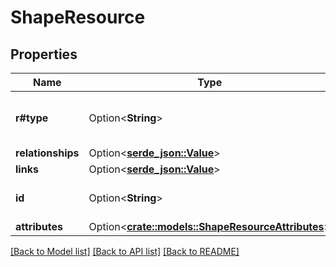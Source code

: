 # ShapeResource

## Properties

Name | Type | Description | Notes
------------ | ------------- | ------------- | -------------
**r#type** | Option<**String**> | The JSON-API resource type | [optional]
**relationships** | Option<[**serde_json::Value**](.md)> |  | [optional]
**links** | Option<[**serde_json::Value**](.md)> |  | [optional]
**id** | Option<**String**> | The JSON-API resource ID | [optional]
**attributes** | Option<[**crate::models::ShapeResourceAttributes**](ShapeResource_attributes.md)> |  | [optional]

[[Back to Model list]](../README.md#documentation-for-models) [[Back to API list]](../README.md#documentation-for-api-endpoints) [[Back to README]](../README.md)


